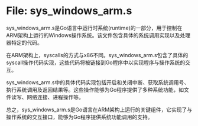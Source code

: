 # File: sys_windows_arm.s

sys_windows_arm.s是Go语言中运行时系统(runtime)的一部分，用于控制在ARM架构上运行的Windows操作系统。该文件包含具体的系统调用实现以及处理器特定的代码。

在ARM架构上，syscalls的方式与x86不同。sys_windows_arm.s包含了具体的syscall操作代码实现，这些代码将被链接到Go程序中以实现程序与操作系统的交互。

sys_windows_arm.s中的具体代码实现包括开启和关闭中断、获取系统调用号、执行系统调用及返回结果等。这些操作能够为Go程序提供了多种系统功能，如文件读写、网络连接、进程操作等。

总之，sys_windows_arm.s是Go语言在ARM架构上运行的关键组件，它实现了与操作系统的交互接口，能够为Go程序提供系统功能调用的支持。

